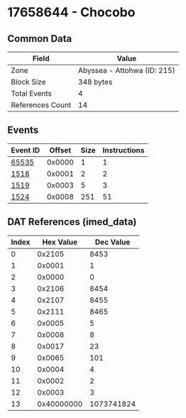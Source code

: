 # 17658644 - Chocobo

## Common Data

| Field            | Value                       |
|------------------|-----------------------------|
| Zone             | Abyssea - Attohwa (ID: 215) |
| Block Size       | 348 bytes                   |
| Total Events     | 4                           |
| References Count | 14                          |

## Events

| Event ID            | Offset   |   Size |   Instructions |
|---------------------|----------|--------|----------------|
| [65535](./65535.md) | 0x0000   |      1 |              1 |
| [1518](./1518.md)   | 0x0001   |      2 |              2 |
| [1519](./1519.md)   | 0x0003   |      5 |              3 |
| [1524](./1524.md)   | 0x0008   |    251 |             51 |

## DAT References (imed_data)

|   Index | Hex Value   |   Dec Value |
|---------|-------------|-------------|
|       0 | 0x2105      |        8453 |
|       1 | 0x0001      |           1 |
|       2 | 0x0000      |           0 |
|       3 | 0x2106      |        8454 |
|       4 | 0x2107      |        8455 |
|       5 | 0x2111      |        8465 |
|       6 | 0x0005      |           5 |
|       7 | 0x0008      |           8 |
|       8 | 0x0017      |          23 |
|       9 | 0x0065      |         101 |
|      10 | 0x0004      |           4 |
|      11 | 0x0002      |           2 |
|      12 | 0x0003      |           3 |
|      13 | 0x40000000  |  1073741824 |
